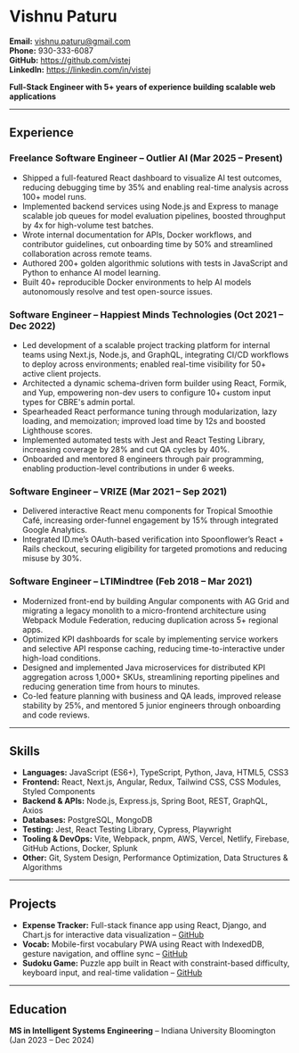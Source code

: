 # Vishnu Paturu

**Email:** <vishnu.paturu@gmail.com>  
**Phone:** 930-333-6087  
**GitHub:** <https://github.com/vistej>  
**LinkedIn:** <https://linkedin.com/in/vistej>  

**Full-Stack Engineer with 5+ years of experience building scalable web applications**

---

## Experience

### Freelance Software Engineer – Outlier AI (Mar 2025 – Present)

- Shipped a full-featured React dashboard to visualize AI test outcomes, reducing debugging time by 35% and enabling real-time analysis across 100+ model runs.
- Implemented backend services using Node.js and Express to manage scalable job queues for model evaluation pipelines, boosted throughput by 4x for high-volume test batches.
- Wrote internal documentation for APIs, Docker workflows, and contributor guidelines, cut onboarding time by 50% and streamlined collaboration across remote teams.
- Authored 200+ golden algorithmic solutions with tests in JavaScript and Python to enhance AI model learning.
- Built 40+ reproducible Docker environments to help AI models autonomously resolve and test open-source issues.

### Software Engineer – Happiest Minds Technologies (Oct 2021 – Dec 2022)

- Led development of a scalable project tracking platform for internal teams using Next.js, Node.js, and GraphQL, integrating CI/CD workflows to deploy across environments; enabled real-time visibility for 50+ active client projects.
- Architected a dynamic schema-driven form builder using React, Formik, and Yup, empowering non-dev users to configure 10+ custom input types for CBRE's admin portal.
- Spearheaded React performance tuning through modularization, lazy loading, and memoization; improved load time by 12s and boosted Lighthouse scores.
- Implemented automated tests with Jest and React Testing Library, increasing coverage by 28% and cut QA cycles by 40%.
- Onboarded and mentored 8 engineers through pair programming, enabling production-level contributions in under 6 weeks.

### Software Engineer – VRIZE (Mar 2021 – Sep 2021)

- Delivered interactive React menu components for Tropical Smoothie Café, increasing order-funnel engagement by 15% through integrated Google Analytics.
- Integrated ID.me’s OAuth-based verification into Spoonflower’s React + Rails checkout, securing eligibility for targeted promotions and reducing misuse by 30%.

### Software Engineer – LTIMindtree (Feb 2018 – Mar 2021)

- Modernized front-end by building Angular components with AG Grid and migrating a legacy monolith to a micro-frontend architecture using Webpack Module Federation, reducing duplication across 5+ regional apps.
- Optimized KPI dashboards for scale by implementing service workers and selective API response caching, reducing time-to-interactive under high-load conditions.
- Designed and implemented Java microservices for distributed KPI aggregation across 1,000+ SKUs, streamlining reporting pipelines and reducing generation time from hours to minutes.
- Co-led feature planning with business and QA leads, improved release stability by 25%, and mentored 5 junior engineers through onboarding and code reviews.

---

## Skills

- **Languages:** JavaScript (ES6+), TypeScript, Python, Java, HTML5, CSS3  
- **Frontend:** React, Next.js, Angular, Redux, Tailwind CSS, CSS Modules, Styled Components  
- **Backend & APIs:** Node.js, Express.js, Spring Boot, REST, GraphQL, Axios  
- **Databases:** PostgreSQL, MongoDB  
- **Testing:** Jest, React Testing Library, Cypress, Playwright  
- **Tooling & DevOps:** Vite, Webpack, pnpm, AWS, Vercel, Netlify, Firebase, GitHub Actions, Docker, Splunk  
- **Other:** Git, System Design, Performance Optimization, Data Structures & Algorithms

---

## Projects

- **Expense Tracker:** Full-stack finance app using React, Django, and Chart.js for interactive data visualization – [GitHub](https://github.com/vistej/expense-tracker)
- **Vocab:** Mobile-first vocabulary PWA using React with IndexedDB, gesture navigation, and offline sync – [GitHub](https://github.com/vistej/vocab)
- **Sudoku Game:** Puzzle app built in React with constraint-based difficulty, keyboard input, and real-time validation – [GitHub](https://github.com/vistej/sudoku)

---

## Education

**MS in Intelligent Systems Engineering** – Indiana University Bloomington (Jan 2023 – Dec 2024)
